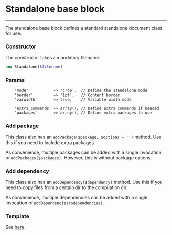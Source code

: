 # Standalone base block
-------------------------------

The standalone base block defines a standard standalone document class for use.

### Constructor

The constructor takes a mandatory filename.

```php
new Standalone($filename)
```

### Params

```
    'mode'           => 'crop',  // Define the standalone mode
    'border'         => '1pt',   // Content border
    'varwidth'       => true,    // Variable width mode
    
    'extra_commands' => array(), // Define extra commands if needed
    'packages'       => array(), // Define extra packages to use
```

### Add package

This class also has an `addPackage($package, $options = '')` method. Use this if you need to include extra packages.

As convenience, multiple packages can be added with a single invocation of `addPackages($packages)`. However, this is without package options. 

### Add dependency

This class also has an `addDependency($dependency)` method. Use this if you need to copy files from a certain dir to the compilation dir.

As convenience, multiple dependencies can be added with a single invocation of `addDependencies($dependencies)`.

### Template

See [here](https://github.com/bobvandevijver/latex-bundle/blob/main/src/Resources/views/Base/standalone.tex.twig).
